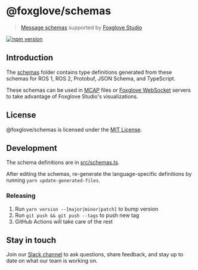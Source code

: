 # @foxglove/schemas

> [Message schemas](https://foxglove.dev/docs/studio/messages/introduction) supported by [Foxglove Studio](https://studio.foxglove.dev)

[![npm version](https://img.shields.io/npm/v/@foxglove/schemas.svg?style=flat)](https://www.npmjs.com/package/@foxglove/schemas)

## Introduction

The [schemas](./schemas) folder contains type definitions generated from these schemas for ROS 1, ROS 2, Protobuf, JSON Schema, and TypeScript.

These schemas can be used in [MCAP](https://github.com/foxglove/mcap) files or [Foxglove WebSocket](https://github.com/foxglove/ws-protocol) servers to take advantage of Foxglove Studio's visualizations.

## License

@foxglove/schemas is licensed under the [MIT License](https://opensource.org/licenses/MIT).

## Development

The schema definitions are in [src/schemas.ts](src/schemas.ts).

After editing the schemas, re-generate the language-specific definitions by running `yarn update-generated-files`.

### Releasing

1. Run `yarn version --[major|minor|patch]` to bump version
2. Run `git push && git push --tags` to push new tag
3. GitHub Actions will take care of the rest

## Stay in touch

Join our [Slack channel](https://foxglove.dev/join-slack) to ask questions, share feedback, and stay up to date on what our team is working on.
